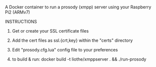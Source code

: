 A Docker container to run a prosody (xmpp) server using your Raspberry Pi2 (ARMv7)


INSTRUCTIONS

1. Get or create your SSL certificate files

2. Add the cert files as ssl.{crt,key} within the "certs" directory

3. Edit "prosody.cfg.lua" config file to your preferences

4. to build & run: docker build -t liothe/xmppserver . && ./run-prosody

